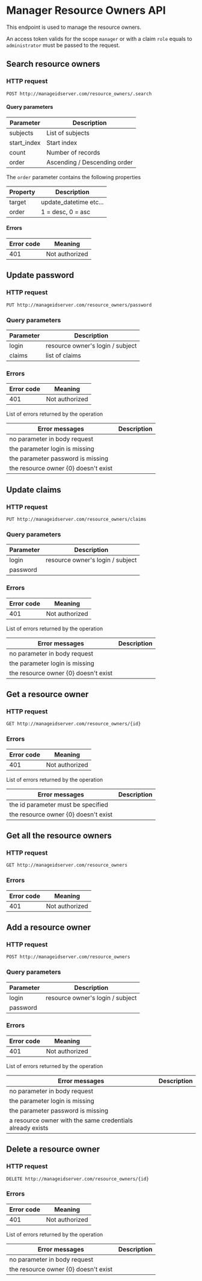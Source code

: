 # Manager Resource Owners API

This endpoint is used to manage the resource owners.

An access token valids for the scope `manager` or with a claim `role` equals to `administrator` must be passed to the request.

## Search resource owners

### HTTP request

`POST http://manageidserver.com/resource_owners/.search`

#### Query parameters

| Parameter   | Description                  |
| ----------- | ---------------------------- |
| subjects    | List of subjects             |
| start_index | Start index                  |
| count       | Number of records            |
| order       | Ascending / Descending order |

The `order` parameter contains the following properties

| Property | Description               |
| -------- | ------------------------- |
| target   | update_datetime    etc... |
| order    | 1 = desc, 0 = asc         |

#### Errors

| Error code | Meaning        |
| ---------- | -------------- |
| 401        | Not authorized |

## Update password

### HTTP request

`PUT http://manageidserver.com/resource_owners/password`

### Query parameters

| Parameter | Description                      |
| --------- | -------------------------------- |
| login     | resource owner's login / subject |
| claims    | list of claims                   |

### Errors

| Error code | Meaning        |
| ---------- | -------------- |
| 401        | Not authorized |

List of errors returned by the operation

| Error messages                       | Description |
| ------------------------------------ | ----------- |
| no parameter in body request         |             |
| the parameter login is missing       |             |
| the parameter password is missing    |             |
| the resource owner {0} doesn't exist |             |

## Update claims

### HTTP request

`PUT http://manageidserver.com/resource_owners/claims`

### Query parameters

| Parameter | Description                      |
| --------- | -------------------------------- |
| login     | resource owner's login / subject |
| password  |                                  |

### Errors

| Error code | Meaning        |
| ---------- | -------------- |
| 401        | Not authorized |

List of errors returned by the operation

| Error messages                       | Description |
| ------------------------------------ | ----------- |
| no parameter in body request         |             |
| the parameter login is missing       |             |
| the resource owner {0} doesn't exist |             |

## Get a resource owner

### HTTP request

`GET http://manageidserver.com/resource_owners/{id}`

### Errors

| Error code | Meaning        |
| ---------- | -------------- |
| 401        | Not authorized |

List of errors returned by the operation

| Error messages                       | Description |
| ------------------------------------ | ----------- |
| the id parameter must be specified   |             |
| the resource owner {0} doesn't exist |             |

## Get all the resource owners

### HTTP request

`GET http://manageidserver.com/resource_owners`

### Errors

| Error code | Meaning        |
| ---------- | -------------- |
| 401        | Not authorized |

## Add a resource owner

### HTTP request

`POST http://manageidserver.com/resource_owners`

### Query parameters

| Parameter | Description                      |
| --------- | -------------------------------- |
| login     | resource owner's login / subject |
| password  |                                  |

### Errors

| Error code | Meaning        |
| ---------- | -------------- |
| 401        | Not authorized |

List of errors returned by the operation

| Error messages                                            | Description |
| --------------------------------------------------------- | ----------- |
| no parameter in body request                              |             |
| the parameter login is missing                            |             |
| the parameter password is missing                         |             |
| a resource owner with the same credentials already exists |             |

## Delete a resource owner

### HTTP request

`DELETE http://manageidserver.com/resource_owners/{id}`

### Errors

| Error code | Meaning        |
| ---------- | -------------- |
| 401        | Not authorized |

List of errors returned by the operation

| Error messages                       | Description |
| ------------------------------------ | ----------- |
| no parameter in body request         |             |
| the resource owner {0} doesn't exist |             |
